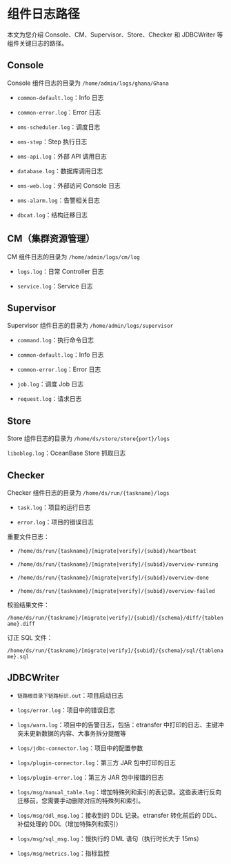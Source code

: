 组件日志路径 
===========================

本文为您介绍 Console、CM、Supervisor、Store、Checker 和 JDBCWriter 等组件关键日志的路径。

Console 
----------------------------

Console 组件日志的目录为 `/home/admin/logs/ghana/Ghana`

* `common-default.log`：Info 日志

  

* `common-error.log`：Error 日志

  

* `oms-scheduler.log`：调度日志

  

* `oms-step`：Step 执行日志

  

* `oms-api.log`：外部 API 调用日志

  

* `database.log`：数据库调用日志

  

* `oms-web.log`：外部访问 Console 日志

  

* `oms-alarm.log`：告警相关日志

  

* `dbcat.log`：结构迁移日志

  




CM（集群资源管理） 
-------------------------------

CM 组件日志的目录为 `/home/admin/logs/cm/log`

* `logs.log`：日常 Controller 日志

  

* `service.log`：Service 日志

  




Supervisor 
-------------------------------

Supervisor 组件日志的目录为 `/home/admin/logs/supervisor`

* `command.log`：执行命令日志

  

* `common-default.log`：Info 日志

  

* `common-error.log`：Error 日志

  

* `job.log`：调度 Job 日志

  

* `request.log`：请求日志

  




Store 
--------------------------

Store 组件日志的目录为 `/home/ds/store/store{port}/logs`

`liboblog.log`：OceanBase Store 抓取日志

Checker 
----------------------------

Checker 组件日志的目录为 `/home/ds/run/{taskname}/logs`

* `task.log`：项目的运行日志

  

* `error.log`：项目的错误日志

  




重要文件日志：

* `/home/ds/run/{taskname}/[migrate|verify]/{subid}/heartbeat`

  

* `/home/ds/run/{taskname}/[migrate|verify]/{subid}/overview-running`

  

* `/home/ds/run/{taskname}/[migrate|verify]/{subid}/overview-done`

  

* `/home/ds/run/{taskname}/[migrate|verify]/{subid}/overview-failed`

  




校验结果文件：

`/home/ds/run/{taskname}/[migrate|verify]/{subid}/{schema}/diff/{tablename}.diff`

订正 SQL 文件：

`/home/ds/run/{taskname}/[migrate|verify]/{subid}/{schema}/sql/{tablename}.sql`

JDBCWriter 
-------------------------------

* `链路根目录下链路标识.out`：项目启动日志

  

* `logs/error.log`：项目中的错误日志

  

* `logs/warn.log`：项目中的告警日志，包括：etransfer 中打印的日志、主键冲突未更新数据的内容、大事务拆分提醒等

  

* `logs/jdbc-connector.log`：项目中的配置参数

  

* `logs/plugin-connector.log`：第三方 JAR 包中打印的日志

  

* `logs/plugin-error.log`：第三方 JAR 包中报错的日志

  

* `logs/msg/manual_table.log`：增加特殊列和索引的表记录。这些表进行反向迁移前，您需要手动删除对应的特殊列和索引。

  

* `logs/msg/ddl_msg.log`：接收到的 DDL 记录。etransfer 转化前后的 DDL、补偿处理的 DDL（增加特殊列和索引）

  

* `logs/msg/sql_msg.log`：慢执行的 DML 语句（执行时长大于 15ms）

  

* `logs/msg/metrics.log`：指标监控

  



